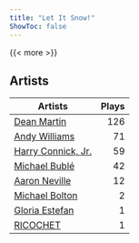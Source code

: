 ```yaml
---
title: "Let It Snow!"
ShowToc: false
---
```


{{< more >}}

## Artists
Artists | Plays 
----- | -----: 
[Dean Martin](/artists/dean-martin-6555) | 126
[Andy Williams](/artists/andy-williams-16425) | 71
[Harry Connick, Jr.](/artists/harry-connick-jr-41411) | 59
[Michael Bublé](/artists/michael-buble-58319) | 42
[Aaron Neville](/artists/aaron-neville-384) | 12
[Michael Bolton](/artists/michael-bolton-5090) | 2
[Gloria Estefan](/artists/gloria-estefan-31888) | 1
[RICOCHET](/artists/ricochet-30404504) | 1

